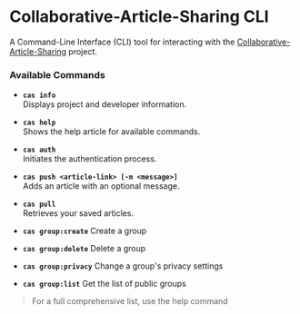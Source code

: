 # Collaborative-Article-Sharing CLI

A Command-Line Interface (CLI) tool for interacting with the [Collaborative-Article-Sharing](https://github.com/upayanmazumder/Collaborative-Article-Sharing) project.

### Available Commands

- **`cas info`**  
  Displays project and developer information.

- **`cas help`**  
  Shows the help article for available commands.

- **`cas auth`**  
  Initiates the authentication process.

- **`cas push <article-link> [-m <message>]`**  
  Adds an article with an optional message.

- **`cas pull`**  
  Retrieves your saved articles.

- **`cas group:create`**
  Create a group

- **`cas group:delete`**
  Delete a group

- **`cas group:privacy`**
  Change a group's privacy settings

- **`cas group:list`**
  Get the list of public groups

> For a full comprehensive list, use the help command